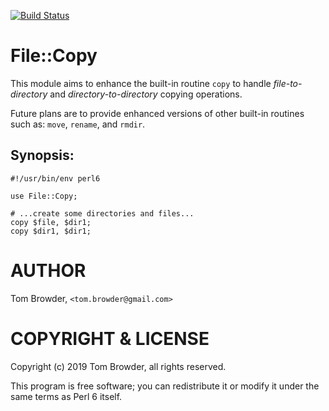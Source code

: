 [![Build Status](https://travis-ci.org/tbrowder/Date-Names-Perl6.svg?branch=master)](https://travis-ci.org/tbrowder/Date-Names-Perl6)

# File::Copy

This module aims to enhance the built-in routine `copy` to handle
*file-to-directory* and *directory-to-directory* copying operations.

Future plans are to provide enhanced versions of other built-in
routines such as: `move`, `rename`, and `rmdir`.

## Synopsis:

~~~
#!/usr/bin/env perl6

use File::Copy;

# ...create some directories and files...
copy $file, $dir1;
copy $dir1, $dir1;
~~~

AUTHOR
======

Tom Browder, `<tom.browder@gmail.com>`

COPYRIGHT & LICENSE
===================

Copyright (c) 2019 Tom Browder, all rights reserved.

This program is free software; you can redistribute it or modify
it under the same terms as Perl 6 itself.
